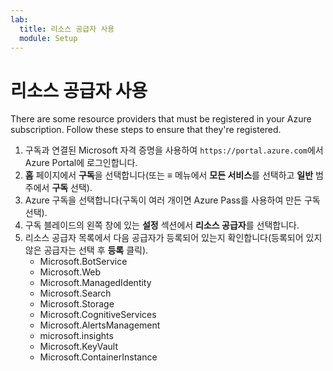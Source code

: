 ```yaml
---
lab:
  title: 리소스 공급자 사용
  module: Setup
---
```


# <a name="enable-resource-providers"></a>리소스 공급자 사용

There are some resource providers that must be registered in your Azure subscription. Follow these steps to ensure that they're registered.

1. 구독과 연결된 Microsoft 자격 증명을 사용하여 `https://portal.azure.com`에서 Azure Portal에 로그인합니다.
2. **홈** 페이지에서 **구독**을 선택합니다(또는 **&#8801;** 메뉴에서 **모든 서비스**를 선택하고 **일반** 범주에서 **구독** 선택).
3. Azure 구독을 선택합니다(구독이 여러 개이면 Azure Pass를 사용하여 만든 구독 선택).
4. 구독 블레이드의 왼쪽 창에 있는 **설정** 섹션에서 **리소스 공급자**를 선택합니다.
5. 리소스 공급자 목록에서 다음 공급자가 등록되어 있는지 확인합니다(등록되어 있지 않은 공급자는 선택 후 **등록** 클릭).
    - Microsoft.BotService
    - Microsoft.Web
    - Microsoft.ManagedIdentity
    - Microsoft.Search
    - Microsoft.Storage
    - Microsoft.CognitiveServices
    - Microsoft.AlertsManagement
    - microsoft.insights
    - Microsoft.KeyVault
    - Microsoft.ContainerInstance
